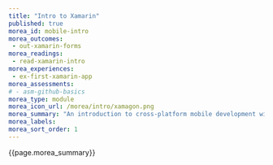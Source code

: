 ```yaml
---
title: "Intro to Xamarin"
published: true
morea_id: mobile-intro
morea_outcomes:
 - out-xamarin-forms
morea_readings:
 - read-xamarin-intro
morea_experiences:
 - ex-first-xamarin-app
morea_assessments:
# - asm-github-basics
morea_type: module
morea_icon_url: /morea/intro/xamagon.png
morea_summary: "An introduction to cross-platform mobile development with Xamarin."
morea_labels:
morea_sort_order: 1
---
```


{{page.morea_summary}}
